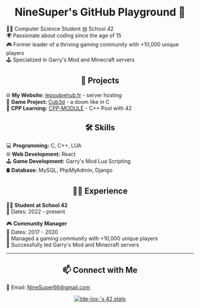 <h1 align="center">NineSuper's GitHub Playground 🚀</h1>

👨‍💻 Computer Science Student @ School 42<br/>
🌍 Passionate about coding since the age of 15<br/>
🎮 Former leader of a thriving gaming community with +10,000 unique players<br/>
🕹️ Specialized in Garry's Mod and Minecraft servers<br/>

<h2 align="center">🚀 Projects</h2>

🌐 **My Website:** [lepoulpehub.fr](https://lepoulpehub.fr) - server hosting</br>
👾 **Game Project:** [Cub3d](https://github.com/NineSuper/Cub3D) - a doom like in C</br>
📘 **CPP Learning:** [CPP-MODULE](https://github.com/NineSuper/CPP-module) - C++ Pool with 42</br>

<h2 align="center">🛠️ Skills</h2>

💻 **Programming:** C, C++, LUA</br>
🌐 **Web Development:** React</br>
🕹️ **Game Development:** Garry's Mod Lua Scripting</br>
🛢️ **Database:** MySQL, PhpMyAdmin, Django</br>

<h2 align="center">👨‍💼 Experience</h2>

👨‍💻 **Student at School 42**</br>
  📆 Dates: 2022 - present</br>
  
🎮 **Community Manager**</br>
  📆 Dates: 2017 - 2020</br>
  📌 Managed a gaming community with +10,000 unique players</br>
  🚀 Successfully led Garry's Mod and Minecraft servers</br>

---

<h2 align="center">📫 Connect with Me </h2>

📧 Email: NineSuper66@gmail.com

<p align="center"><a href="https://github.com/Coday-meric/badge42"><img src="https://badge42.coday.fr/api/v2/clpo61f0c167701t692asdwoa/stats?cursusId=21&coalitionId=316" alt="tde-los-'s 42 stats" /></a></p>
